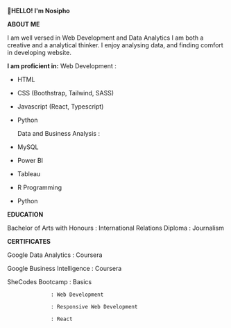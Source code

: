 **👋HELLO! I'm Nosipho** 

**ABOUT ME**

I am well versed in Web Development and Data Analytics
I am both a creative and a analytical thinker. 
I enjoy analysing data, and finding comfort in developing website. 

**I am proficient in:**
Web Development :
- HTML
- CSS (Boothstrap, Tailwind, SASS)
- Javascript (React, Typescript)
- Python

  Data and Business Analysis :
- MySQL
- Power BI
- Tableau
- R Programming
- Python 
  
**EDUCATION**

Bachelor of Arts with Honours : International Relations 
Diploma : Journalism

**CERTIFICATES**

Google Data Analytics : Coursera

Google Business Intelligence : Coursera

SheCodes Bootcamp : Basics  

                  : Web Development 
                  
                  : Responsive Web Development
                  
                  : React

